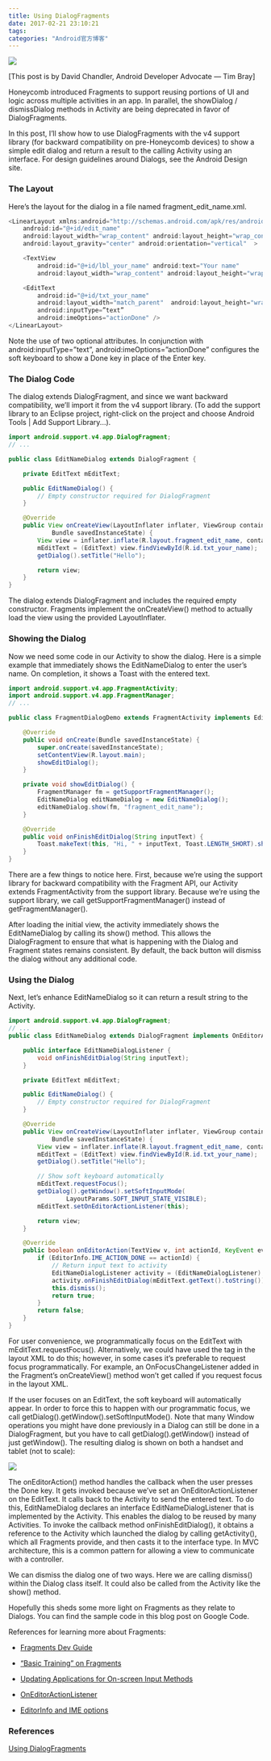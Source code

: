```yaml
---
title: Using DialogFragments
date: 2017-02-21 23:10:21
tags:
categories: "Android官方博客"
---
```


![](/images/categories/android/android-developer-blog/android_developer_blog.png)

[This post is by David Chandler, Android Developer Advocate — Tim Bray]

Honeycomb introduced Fragments to support reusing portions of UI and logic across multiple activities in an app. In parallel, the showDialog / dismissDialog methods in Activity are being deprecated in favor of DialogFragments.

In this post, I’ll show how to use DialogFragments with the v4 support library (for backward compatibility on pre-Honeycomb devices) to show a simple edit dialog and return a result to the calling Activity using an interface. For design guidelines around Dialogs, see the Android Design site.

### The Layout

Here’s the layout for the dialog in a file named fragment_edit_name.xml.

```java
<LinearLayout xmlns:android="http://schemas.android.com/apk/res/android"
    android:id="@+id/edit_name"
    android:layout_width="wrap_content" android:layout_height="wrap_content"
    android:layout_gravity="center" android:orientation="vertical"  >

    <TextView
        android:id="@+id/lbl_your_name" android:text="Your name"
        android:layout_width="wrap_content" android:layout_height="wrap_content" />

    <EditText
        android:id="@+id/txt_your_name"
        android:layout_width="match_parent"  android:layout_height="wrap_content"
        android:inputType=”text”
        android:imeOptions="actionDone" />
</LinearLayout>

```

Note the use of two optional attributes. In conjunction with android:inputType=”text”, android:imeOptions=”actionDone” configures the soft keyboard to show a Done key in place of the Enter key.

<!--more-->

###  The Dialog Code

The dialog extends DialogFragment, and since we want backward compatibility, we’ll import it from the v4 support library. (To add the support library to an Eclipse project, right-click on the project and choose Android Tools | Add Support Library...).

```java
import android.support.v4.app.DialogFragment;
// ...

public class EditNameDialog extends DialogFragment {

    private EditText mEditText;

    public EditNameDialog() {
        // Empty constructor required for DialogFragment
    }

    @Override
    public View onCreateView(LayoutInflater inflater, ViewGroup container,
            Bundle savedInstanceState) {
        View view = inflater.inflate(R.layout.fragment_edit_name, container);
        mEditText = (EditText) view.findViewById(R.id.txt_your_name);
        getDialog().setTitle("Hello");

        return view;
    }
}
```

The dialog extends DialogFragment and includes the required empty constructor. Fragments implement the onCreateView() method to actually load the view using the provided LayoutInflater.

### Showing the Dialog

Now we need some code in our Activity to show the dialog. Here is a simple example that immediately shows the EditNameDialog to enter the user’s name. On completion, it shows a Toast with the entered text.

```java
import android.support.v4.app.FragmentActivity;
import android.support.v4.app.FragmentManager;
// ...

public class FragmentDialogDemo extends FragmentActivity implements EditNameDialogListener {

    @Override
    public void onCreate(Bundle savedInstanceState) {
        super.onCreate(savedInstanceState);
        setContentView(R.layout.main);
        showEditDialog();
    }

    private void showEditDialog() {
        FragmentManager fm = getSupportFragmentManager();
        EditNameDialog editNameDialog = new EditNameDialog();
        editNameDialog.show(fm, "fragment_edit_name");
    }

    @Override
    public void onFinishEditDialog(String inputText) {
        Toast.makeText(this, "Hi, " + inputText, Toast.LENGTH_SHORT).show();
    }
}

```

There are a few things to notice here. First, because we’re using the support library for backward compatibility with the Fragment API, our Activity extends FragmentActivity from the support library. Because we’re using the support library, we call getSupportFragmentManager() instead of getFragmentManager().

After loading the initial view, the activity immediately shows the EditNameDialog by calling its show() method. This allows the DialogFragment to ensure that what is happening with the Dialog and Fragment states remains consistent. By default, the back button will dismiss the dialog without any additional code.

### Using the Dialog

Next, let’s enhance EditNameDialog so it can return a result string to the Activity.

```java
import android.support.v4.app.DialogFragment;
// ...
public class EditNameDialog extends DialogFragment implements OnEditorActionListener {

    public interface EditNameDialogListener {
        void onFinishEditDialog(String inputText);
    }

    private EditText mEditText;

    public EditNameDialog() {
        // Empty constructor required for DialogFragment
    }

    @Override
    public View onCreateView(LayoutInflater inflater, ViewGroup container,
            Bundle savedInstanceState) {
        View view = inflater.inflate(R.layout.fragment_edit_name, container);
        mEditText = (EditText) view.findViewById(R.id.txt_your_name);
        getDialog().setTitle("Hello");

        // Show soft keyboard automatically
        mEditText.requestFocus();
        getDialog().getWindow().setSoftInputMode(
                LayoutParams.SOFT_INPUT_STATE_VISIBLE);
        mEditText.setOnEditorActionListener(this);

        return view;
    }

    @Override
    public boolean onEditorAction(TextView v, int actionId, KeyEvent event) {
        if (EditorInfo.IME_ACTION_DONE == actionId) {
            // Return input text to activity
            EditNameDialogListener activity = (EditNameDialogListener) getActivity();
            activity.onFinishEditDialog(mEditText.getText().toString());
            this.dismiss();
            return true;
        }
        return false;
    }
}
```

For user convenience, we programmatically focus on the EditText with mEditText.requestFocus(). Alternatively, we could have used the <requestFocus/> tag in the layout XML to do this; however, in some cases it’s preferable to request focus programmatically. For example, an OnFocusChangeListener added in the Fragment’s onCreateView() method won’t get called if you request focus in the layout XML.

If the user focuses on an EditText, the soft keyboard will automatically appear. In order to force this to happen with our programmatic focus, we call getDialog().getWindow().setSoftInputMode(). Note that many Window operations you might have done previously in a Dialog can still be done in a DialogFragment, but you have to call getDialog().getWindow() instead of just getWindow(). The resulting dialog is shown on both a handset and tablet (not to scale):

![](/images/categories/android-developer-blog/007/keypad.png)

The onEditorAction() method handles the callback when the user presses the Done key. It gets invoked because we’ve set an OnEditorActionListener on the EditText. It calls back to the Activity to send the entered text. To do this, EditNameDialog declares an interface EditNameDialogListener that is implemented by the Activity. This enables the dialog to be reused by many Activities. To invoke the callback method onFinishEditDialog(), it obtains a reference to the Activity which launched the dialog by calling getActivity(), which all Fragments provide, and then casts it to the interface type. In MVC architecture, this is a common pattern for allowing a view to communicate with a controller.

We can dismiss the dialog one of two ways. Here we are calling dismiss() within the Dialog class itself. It could also be called from the Activity like the show() method.

Hopefully this sheds some more light on Fragments as they relate to Dialogs. You can find the sample code in this blog post on Google Code.

References for learning more about Fragments:

  * [Fragments Dev Guide](https://developer.android.com/guide/components/fragments.html)

  * [“Basic Training” on Fragments](https://developer.android.com/training/basics/fragments/index.html)

  * [Updating Applications for On-screen Input Methods](https://android-developers.googleblog.com/2009/04/updating-applications-for-on-screen.html)

  * [OnEditorActionListener](https://developer.android.com/reference/android/widget/TextView.OnEditorActionListener.html)

  * [EditorInfo and IME options](https://developer.android.com/reference/android/view/inputmethod/EditorInfo.html)

### References

[Using DialogFragments](https://android-developers.googleblog.com/2012/05/using-dialogfragments.html)
